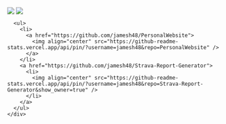 <!DOCTYPE html>

<html>
  <body>
    <div>
      <img align="center" src="https://github-readme-stats.vercel.app/api?username=jamesh48&theme=tokyonight&show_icons=true&count_private=true&hide=stars"/>
      <img align="center" src="https://github-readme-stats.vercel.app/api/top-langs/?username=jamesh48&theme=tokyonight&layout=compact"/>
      
      <ul>
        <li>
          <a href="https://github.com/jamesh48/PersonalWebsite">
            <img align="center" src="https://github-readme-stats.vercel.app/api/pin/?username=jamesh48&repo=PersonalWebsite" />
          </a>
        </li>
        <a href="https://github.com/jamesh48/Strava-Report-Generator">
          <li>
            <img align="center" src="https://github-readme-stats.vercel.app/api/pin/?username=jamesh48&repo=Strava-Report-Generator&show_owner=true" />
          </li>
        </a>
      </ul>
    </div>
    
  </body>
</html>
